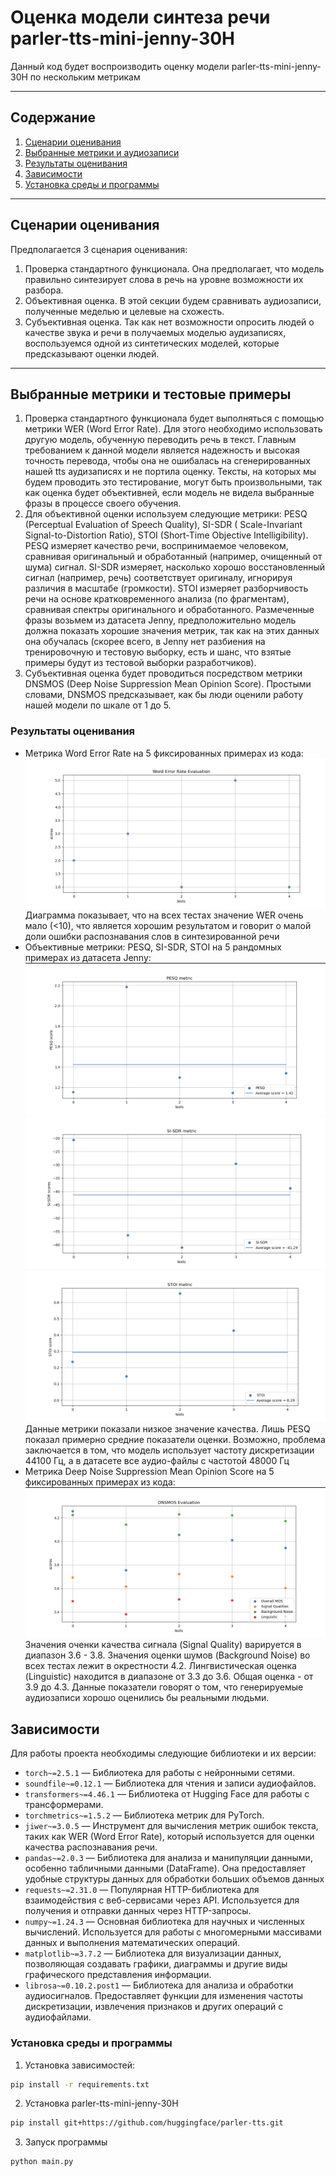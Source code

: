 # Оценка модели синтеза речи parler-tts-mini-jenny-30H

Данный код будет воспроизводить оценку модели parler-tts-mini-jenny-30H по нескольким метрикам

---

## Содержание

1. [Сценарии оценивания](#сценарии-оценивания)
2. [Выбранные метрики и аудиозаписи](#установка)
3. [Результаты оценивания](#результаты-оценивания)
4. [Зависимости](#зависимости)
5. [Установка среды и программы](#установка-среды-и-программы)

---

## Сценарии оценивания

Предполагается 3 сценария оценивания:

1) Проверка стандартного функционала. Она предполагает, что модель правильно синтезирует слова в речь на уровне
   возможности их разбора.
2) Объективная оценка. В этой секции будем сравнивать аудиозаписи, полученные меделью и целевые на схожесть.
3) Субъективная оценка. Так как нет возможности опросить людей о качестве звука и речи в получаемых моделью аудизаписях,
   воспользуемся одной из синтетических моделей, которые предсказывают оценки людей.

---

## Выбранные метрики и тестовые примеры

1. Проверка стандартного функционала будет выполняться с помощью метрики WER (Word Error Rate). Для этого необходимо
   использовать другую модель, обученную переводить речь в текст. Главным требованием к данной модели является
   надежность и высокая точность перевода, чтобы она не ошибалась на сгенерированных нашей tts аудизаписях и не портила
   оценку. Тексты, на которых мы будем проводить это тестирование, могут быть произвольными, так как оценка будет
   объективней, если модель не видела выбранные фразы в процессе своего обучения.
2. Для объективной оценки используем следующие метрики: PESQ (Perceptual Evaluation of Speech Quality), SI-SDR (
   Scale-Invariant Signal-to-Distortion Ratio), STOI (Short-Time Objective Intelligibility). PESQ измеряет качество
   речи, воспринимаемое человеком, сравнивая оригинальный и обработанный (например, очищенный от шума) сигнал. SI-SDR
   измеряет, насколько хорошо восстановленный сигнал (например, речь) соответствует оригиналу, игнорируя различия в
   масштабе (громкости). STOI измеряет разборчивость речи на основе кратковременного анализа (по фрагментам), сравнивая
   спектры оригинального и обработанного. Размеченные фразы возьмем из датасета Jenny, предположительно модель должна
   показать хорошие значения метрик, так как на этих данных она обучалась (скорее всего, в Jenny нет разбиения на
   тренировочную и тестовую выборку, есть и шанс, что взятые примеры будут из тестовой выборки разработчиков).
3. Субъективная оценка будет проводиться посредством метрики DNSMOS (Deep Noise Suppression Mean Opinion Score).
   Простыми словами, DNSMOS предсказывает, как бы люди оценили работу нашей модели по шкале от 1 до 5.

### Результаты оценивания

- Метрика Word Error Rate на 5 фиксированных примерах из кода:
  ![image](./examples/wer.png)
  Диаграмма показывает, что на всех тестах значение WER очень мало (<10), что является хорошим результатом и говорит о
  малой доли ошибки распознавания слов в синтезированной речи
- Объективные метрики: PESQ, SI-SDR, STOI на 5 рандомных примерах из датасета Jenny:
  ![image](./examples/pesq.png) ![image](./examples/si-sdr.png) ![image](./examples/stoi.png)
  Данные метрики показали низкое значение качества. Лишь PESQ показал примерно средние показатели оценки. Возможно,
  проблема заключается в том, что модель использует частоту дискретизации 44100 Гц, а в датасете все аудио-файлы с
  частотой 48000 Гц
- Метрика Deep Noise Suppression Mean Opinion Score на 5 фиксированных примерах из кода:
  ![image](./examples/dnsmos.png)
  Значения оченки качества сигнала (Signal Quality) варируется в диапазон 3.6 - 3.8. Значения оценки шумов (Background
  Noise) во всех тестах лежит в окрестности 4.2. Лингвистическая оценка (Linguistic) находится в диапазоне от 3.3 до
  3.6. Общая оценка - от 3.9 до 4.3. Данные показатели говорят о том, что генерируемые аудиозаписи хорошо оценились бы
  реальными людьми.

## Зависимости

Для работы проекта необходимы следующие библиотеки и их версии:

- `torch~=2.5.1` — Библиотека для работы с нейронными сетями.
- `soundfile~=0.12.1` — Библиотека для чтения и записи аудиофайлов.
- `transformers~=4.46.1` — Библиотека от Hugging Face для работы с трансформерами.
- `torchmetrics~=1.5.2` — Библиотека метрик для PyTorch.
- `jiwer~=3.0.5` — Инструмент для вычисления метрик ошибок текста, таких как WER (Word Error Rate), который используется
  для оценки качества распознавания речи.
- `pandas~=2.0.3` — Библиотека для анализа и манипуляции данными, особенно табличными данными (DataFrame). Она
  предоставляет удобные структуры данных для обработки больших объемов данных
- `requests~=2.31.0` — Популярная HTTP-библиотека для взаимодействия с веб-сервисами через API. Используется для
  получения и отправки данных через HTTP-запросы.
- `numpy~=1.24.3` — Основная библиотека для научных и численных вычислений. Используется для работы с многомерными
  массивами данных и выполнения математических операций.
- `matplotlib~=3.7.2` — Библиотека для визуализации данных, позволяющая создавать графики, диаграммы и другие виды
  графического представления информации.
- `librosa~=0.10.2.post1` — Библиотека для анализа и обработки аудиосигналов. Предоставляет функции для изменения
  частоты дискретизации, извлечения признаков и других операций с аудиофайлами.

### Установка среды и программы

1. Установка зависимостей:

```bash
pip install -r requirements.txt
```

2. Установка parler-tts-mini-jenny-30H

```bash
pip install git+https://github.com/huggingface/parler-tts.git
```

3. Запуск программы

```bash
python main.py
```